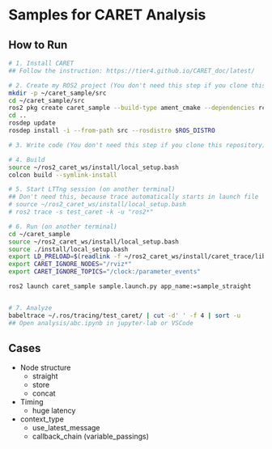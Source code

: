 # Samples for CARET Analysis
## How to Run
```sh
# 1. Install CARET
## Follow the instruction: https://tier4.github.io/CARET_doc/latest/

# 2. Create my ROS2 project (You don't need this step if you clone this repository)
mkdir -p ~/caret_sample/src
cd ~/caret_sample/src
ros2 pkg create caret_sample --build-type ament_cmake --dependencies rclcpp rclcpp_components std_msgs
cd ..
rosdep update
rosdep install -i --from-path src --rosdistro $ROS_DISTRO

# 3. Write code (You don't need this step if you clone this repository)

# 4. Build
source ~/ros2_caret_ws/install/local_setup.bash
colcon build --symlink-install

# 5. Start LTTng session (on another terminal)
## Don't need this, because trace automatically starts in launch file
# source ~/ros2_caret_ws/install/local_setup.bash
# ros2 trace -s test_caret -k -u "ros2*"

# 6. Run (on another terminal)
cd ~/caret_sample
source ~/ros2_caret_ws/install/local_setup.bash
source ./install/local_setup.bash
export LD_PRELOAD=$(readlink -f ~/ros2_caret_ws/install/caret_trace/lib/libcaret.so)
export CARET_IGNORE_NODES="/rviz*"
export CARET_IGNORE_TOPICS="/clock:/parameter_events"

ros2 launch caret_sample sample.launch.py app_name:=sample_straight


# 7. Analyze
babeltrace ~/.ros/tracing/test_caret/ | cut -d' ' -f 4 | sort -u
## Open analysis/abc.ipynb in jupyter-lab or VSCode
```

## Cases
- Node structure
    - straight
    - store
    - concat
- Timing
    - huge latency
- context_type
    - use_latest_message
    - callback_chain (variable_passings)
